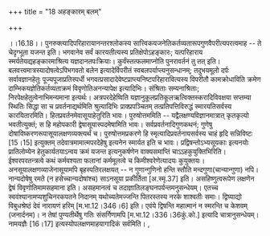 +++
title = "18 अहङ्कारम् बलम्"

+++
  
  
।।16.18।। पुनरुक्त्यादिपरिहारायानन्तरश्लोकस्य
सात्त्विकयजनेतिकर्तव्यतारूपगुणवैपरीत्यपरत्वमाह -- ते चेदृग्भूता यजन्त
इति। भगवानेव सर्वं कारयतीत्यस्य प्रतिक्षेपोऽहङ्कारः; यत्परिहाराय
स्मर्यतेयद्यहङ्कारमाश्रित्य यज्ञदानतपःक्रियाः। कुर्वंस्तत्फलमाप्नोति
पुनरावर्तनं तु तत् इति। बलवत्त्वमात्रस्यादोषत्वेऽपिभगवतो बलेन
इत्यादेर्विपरीतं स्वबलपर्याप्त्यनुसन्धानम्; तदुभयमूलो दर्पः
सर्वावज्ञानहेतुः पूज्यपूजाप्रतिस्पर्धी
भगवत्प्रसादादेवेष्टप्राप्त्यनिष्टपरिहारावित्यस्य विपरीतौ कामक्रोधाविति
क्रमेण दाम्भिकयज्ञेतिकर्तव्यताक्रमं विवृणोतिअनन्यापेक्ष इत्यादिभिः।
संश्रिताः सम्यनाश्रिताः; निरपेक्षहेतुत्वेनाभिमन्यमाना इत्यर्थः।
अत्रपरदेहेष्विति यज्ञानुकूलप्रतिकूलऋत्विक्तस्करादिविवक्षया सप्तम्या
स्थितिः सिद्धा सा च प्रवर्तनाद्यर्थमिति श्रुत्यादिभिः प्राक्प्रपञ्चितम्
तत्प्रतिपत्तिविरुद्धं स्मारयतिसर्वस्य कारयितारमिति।
हितप्रवर्तनमेवासूयाहेतुरिति भावः। पुरुषोत्तममिति --
यद्वैलक्षण्यविज्ञानमात्रात् कृतकृत्यो भवतीत्युक्तं; स हि महोपकारी
द्वेषासूयास्पदमेषामिति भावः। सर्वप्रवर्तनादिगुणकथनं; गुणेषु
दोषाविष्करणरूपासूयालक्षणव्यक्त्यर्थं च। पुरुषोत्तमप्रकरणे हि
स्मृत्यादिप्रवर्तनायसर्वस्य चाहं हृदि सन्निविष्टः \[15।15\] इत्युक्तम्
तदेवात्रमामात्मपरदेहेषु इत्यनेन स्मार्यत इति च
भावः। प्रद्विषन्तोऽभ्यसूयकाः इत्यनयोः प्रातिलोम्येन हेतुकार्यतयाऽन्वय
क्रमं यजन्त इत्यनुकर्षणेन वाक्यसमाप्तिं चाऽऽहकुयुक्तिभिरिति।
ईश्वरपरतन्त्रत्वे कथं कर्मवश्यता फलानां कर्ममूलत्वे च किमीश्वरेणेत्यादयः
कुयुक्तयः। अनसूयालक्षणव्याजेनासूयामपि बृहस्पतिरलक्षयत् -- न गुणान्गुणिनो
हन्ति स्तौति मन्दगुणा(चान्यान्गुणा) नपि। नान्यदोषेषु रमते (न
हसेच्चान्यदोषांश्च) साऽनसूया प्रकीर्तिता \[अ.स्मृ.37\] इति।
असहिष्णुत्वरूपेण लक्षणेन द्वेषं विवृणोतिमामसहमाना इति। असहमानत्वं च
तदाज्ञातिलङ्घनपर्यन्तमनुसन्धेयम्। एतच्च स्ववंश्यानामप्यशुचिनरकपतने
निदानम् यथोच्यतेमज्जन्ति पितरस्तस्य नरके शाश्वतीः समाः। द्विष्याद्यो
विबुधश्रेष्ठं देवं नारायणं हरिम् \[म.भा.12।346।6\] इति। एवंये द्विषन्ति
महात्मानं न स्मरन्ति च केशवम् (जनार्दनम)। न तेषां पुण्यतीर्थेषु गतिः
संसर्गिणामपि \[म.भा.12।336।36कुं.को.\] इत्यादि
चात्रानुसन्धेयम्। नामयज्ञैः \[16।17\] इत्यस्योपलक्षणमाहयागादिकं
सर्वमिति। ,
